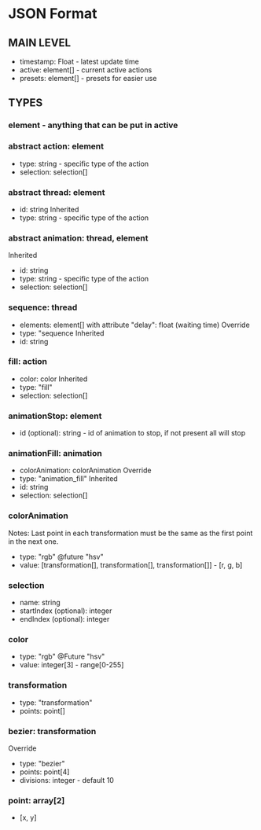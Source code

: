 



# JSON Format

## MAIN LEVEL

- timestamp: Float - latest update time
- active: element[] - current active actions
- presets: element[] - presets for easier use

## TYPES

### element - anything that can be put in active

### abstract action: element
- type: string - specific type of the action
- selection: selection[]

### abstract thread: element
- id: string
Inherited
- type: string - specific type of the action

### abstract animation: thread, element
Inherited
- id: string
- type: string - specific type of the action
- selection: selection[]

### sequence: thread
- elements: element[] with attribute "delay": float (waiting time)
Override
- type: "sequence
Inherited
- id: string

### fill: action
- color: color
Inherited
- type: "fill"
- selection: selection[]

### animationStop: element
- id (optional): string - id of animation to stop, if not present all will stop

### animationFill: animation
- colorAnimation: colorAnimation
Override
- type: "animation_fill"
Inherited
- id: string
- selection: selection[]

### colorAnimation
Notes: Last point in each transformation must be the same as the first point in the next one.
- type: "rgb" @future "hsv"
- value: [transformation[], transformation[], transformation[]] - [r, g, b] 

### selection
- name: string
- startIndex (optional): integer
- endIndex (optional): integer

### color
- type: "rgb" @Future "hsv"
- value: integer[3] - range[0-255]

### transformation
- type: "transformation"
- points: point[]

### bezier: transformation
Override
- type: "bezier"
- points: point[4]
- divisions: integer - default 10

### point: array[2]
- [x, y]